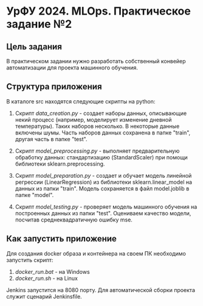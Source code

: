 # УрФУ 2024. MLOps. Практическое задание №2

## Цель задания
В практическом задании нужно разработать собственный конвейер автоматизации для проекта машинного обучения.

## Структура приложения

В каталоге src находятся следующие скрипты на python:

1. Скрипт *data_creation.py* - создает наборы данных, описывающие некий процесс (например, моделирует изменение дневной температуры).
Таких наборов несколько. В некоторые данные включены шумы. Часть наборов данных сохранена в папке "train", другая часть в папке "test".

2. Скрипт *model_preprocessing.py* - выполняет предварительную обработку данных: стандартизацию (StandardScaler) при помощи библиотеки sklearn.preprocessing.

3. Скрипт *model_preparation.py* - создает и обучает модель линейной регрессии (LinearRegression) из библиотеки sklearn.linear_model на данных из папки "train". Модель сохраняется в файл model.joblib в папке "model". 

4. Скрипт *model_testing.py* - проверяет модель машинного обучения на построенных данных из папки "test". Оцениваем качество модели, посчитав среднеквадратичную ошибку mse.

## Как запустить приложение

Для создания docker образа и контейнера на своем ПК необходимо запустить скрипт:

1. *docker_run.bat* - на Windows
2. *docker_run.sh* - на Linux

Jenkins запустится на 8080 порту. Для автоматической сборки проекта служит сценарий Jenkinsfile.
